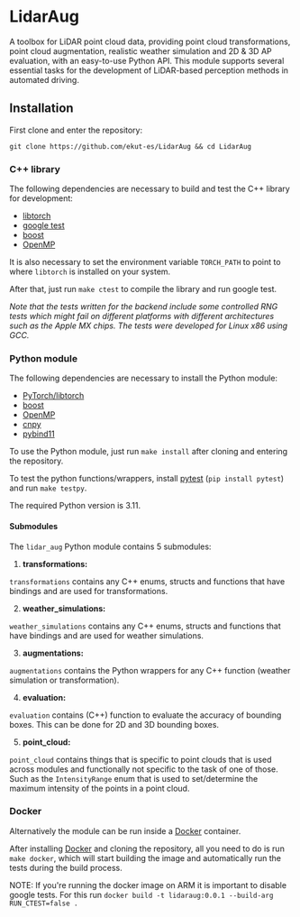 # LidarAug

A toolbox for LiDAR point cloud data, providing point cloud transformations, point cloud augmentation, realistic weather simulation and 2D & 3D AP evaluation, with an easy-to-use Python API.
This module supports several essential tasks for the development of LiDAR-based perception methods in automated driving.

## Installation

First clone and enter the repository:

`git clone https://github.com/ekut-es/LidarAug && cd LidarAug`

### C++ library

The following dependencies are necessary to build and test the C++ library for development:

- [libtorch](https://pytorch.org/get-started/locally/)
- [google test](https://github.com/google/googletest)
- [boost](https://www.boost.org/)
- [OpenMP](https://www.openmp.org/resources/openmp-compilers-tools/)

It is also necessary to set the environment variable `TORCH_PATH` to point to where `libtorch` is installed on your
system.

After that, just run `make ctest` to compile the library and run google test.

*Note that the tests written for the backend include some controlled RNG tests which might fail on different platforms with different architectures such as the Apple MX chips. The tests were developed for Linux x86 using GCC.*

### Python module

The following dependencies are necessary to install the Python module:

- [PyTorch/libtorch](https://pytorch.org/get-started/locally/)
- [boost](https://www.boost.org/)
- [OpenMP](https://www.openmp.org/resources/openmp-compilers-tools/)
- [cnpy](https://github.com/TomSchammo/cnpy)
- [pybind11](https://github.com/pybind/pybind11)

To use the Python module, just run `make install` after cloning and entering the repository.

To test the python functions/wrappers, install [pytest](https://docs.pytest.org/en/8.0.x/) (`pip install pytest`) and
run `make testpy`.

The required Python version is 3.11.

#### Submodules

The `lidar_aug` Python module contains 5 submodules:

1. **transformations:**

`transformations` contains any C++ enums, structs and functions that have bindings and are used for transformations.

2. **weather_simulations:**

`weather_simulations` contains any C++ enums, structs and functions that have bindings and are used for weather
simulations.

3. **augmentations:**

`augmentations` contains the Python wrappers for any C++ function (weather simulation or transformation).

4. **evaluation:**

`evaluation` contains (C++) function to evaluate the accuracy of bounding boxes.
This can be done for 2D and 3D bounding boxes.

5. **point_cloud:**

`point_cloud` contains things that is specific to point clouds that is used across modules and functionally not
specific to the task of one of those.
Such as the `IntensityRange` enum that is used to set/determine the maximum intensity of the points in a point cloud.


### Docker

Alternatively the module can be run inside a [Docker](https://www.docker.com/) container.

After installing [Docker](https://www.docker.com/) and cloning the repository, all you need to do is run `make docker`,
which will start building the image and automatically run the tests during the build process.

NOTE: If you're running the docker image on ARM it is important to disable google tests.
For this run `docker build -t lidaraug:0.0.1 --build-arg RUN_CTEST=false .`
